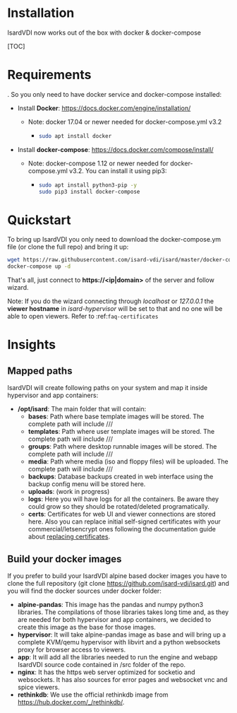 <h1>Installation</h1>

IsardVDI now works out of the box with docker & docker-compose

[TOC]

# Requirements

. So you only need to have docker service and docker-compose installed:

- Install **Docker**: https://docs.docker.com/engine/installation/

  - Note: docker 17.04 or newer needed for docker-compose.yml v3.2

    - ```bash
      sudo apt install docker
      ```

- Install **docker-compose**: https://docs.docker.com/compose/install/

  - Note: docker-compose 1.12 or newer needed for docker-compose.yml v3.2. You can install it using pip3:

    - ```bash
      sudo apt install python3-pip -y
      sudo pip3 install docker-compose
      ```

# Quickstart

To bring up IsardVDI you only need to download the docker-compose.ym file (or clone the full repo) and bring it up:

```bash
wget https://raw.githubusercontent.com/isard-vdi/isard/master/docker-compose.yml
docker-compose up -d
```

That's all, just connect to **https://<ip|domain>** of the server and follow wizard.

Note: If you do the wizard connecting through *localhost* or *127.0.0.1* the **viewer hostname** in *isard-hypervisor* will be set to that and no one will be able to open viewers.  Refer to :ref:`faq-certificates`

# Insights

## Mapped paths

IsardVDI will create following paths on your system and map it inside hypervisor and app containers:

- **/opt/isard**: The main folder that will contain:
  - **bases**: Path where base template images will be stored. The complete path will include <role>/<category>/<group>/<username>
  - **templates**: Path where user template images will be stored. The complete path will include <role>/<category>/<group>/<username>
  - **groups**: Path where desktop runnable images will be stored. The complete path will include <role>/<category>/<group>/<username>
  - **media**: Path where media (iso and floppy files) will be uploaded. The complete path will include <role>/<category>/<group>/<username>
  - **backups**: Database backups created in web interface using the backup config menu will be stored here.
  - **uploads**: (work in progress)
  - **logs**: Here you will have logs for all the containers. Be aware they could grow so they should be rotated/deleted programatically.
  - **certs**: Certificates for web UI and viewer connections are stored here. Also you can replace initial self-signed certificates with your commercial/letsencrypt ones following the documentation guide about [replacing certificates](install/certificates.md).


## Build your docker images

If you prefer to build your IsardVDI alpine based docker images you have to clone the full repository (git clone https://github.com/isard-vdi/isard.git) and you will find the docker sources under docker folder:

- **alpine-pandas**: This image has the pandas and numpy python3 libraries. The compilations of those libraries takes long time and, as they are needed for both hypervisor and app containers, we decided to create this image as the base for those images.
- **hypervisor**: It will take alpine-pandas image as base and will bring up a complete KVM/qemu hypervisor with libvirt and a python websockets proxy for browser access to viewers.
- **app**: It will add all the libraries needed to run the engine and webapp IsardVDI source code contained in /src folder of the repo.
- **nginx**: It has the https web server optimized for socketio and websockets. It has also sources for error pages and websocket vnc and spice viewers.
- **rethinkdb**: We use the official rethinkdb image from https://hub.docker.com/_/rethinkdb/.
